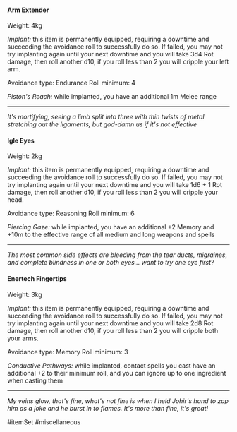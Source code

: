#### Arm Extender

Weight: 4kg

*Implant:* this item is permanently equipped, requiring a downtime and succeeding the avoidance roll to successfully do so. If failed, you may not try implanting again until your next downtime and you will take 3d4 Rot damage, then roll another d10, if you roll less than 2 you will cripple your left arm.

Avoidance type: Endurance
Roll minimum: 4

*Piston's Reach:* while implanted, you have an additional 1m Melee range

---
*It's mortifying, seeing a limb split into three with thin twists of metal stretching out the ligaments, but god-damn us if it's not effective*

#### Igle Eyes

Weight: 2kg

*Implant:* this item is permanently equipped, requiring a downtime and succeeding the avoidance roll to successfully do so. If failed, you may not try implanting again until your next downtime and you will take 1d6 + 1 Rot damage, then roll another d10, if you roll less than 2 you will cripple your head.

Avoidance type: Reasoning
Roll minimum: 6

*Piercing Gaze:* while implanted, you have an additional +2 Memory and +10m to the effective range of all medium and long weapons and spells

---
*The most common side effects are bleeding from the tear ducts, migraines, and complete blindness in one or both eyes... want to try one eye first?*

#### Enertech Fingertips

Weight: 3kg

*Implant:* this item is permanently equipped, requiring a downtime and succeeding the avoidance roll to successfully do so. If failed, you may not try implanting again until your next downtime and you will take 2d8 Rot damage, then roll another d10, if you roll less than 2 you will cripple both your arms.

Avoidance type: Memory
Roll minimum: 3

*Conductive Pathways:* while implanted, contact spells you cast have an additional +2 to their minimum roll, and you can ignore up to one ingredient when casting them

---
*My veins glow, that's fine, what's not fine is when I held Johir's hand to zap him as a joke and he burst in to flames. It's more than fine, it's great!*

#itemSet #miscellaneous